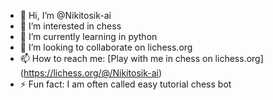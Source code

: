 - 👋 Hi, I’m @Nikitosik-ai
- 👀 I’m interested in chess
- 🌱 I’m currently learning in python
- 💞️ I’m looking to collaborate on lichess.org
- 📫 How to reach me: [Play with me in chess on lichess.org] (https://lichess.org/@/Nikitosik-ai)
- ⚡ Fun fact: I am often called easy tutorial chess bot

<!---
Nikitosik-ai/Nikitosik-ai is a ✨ special ✨ repository because its `README.md` (this file) appears on your GitHub profile.
You can click the Preview link to take a look at your changes.
--->
